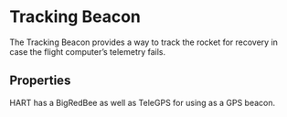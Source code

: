 Tracking Beacon
================
<!-- Block Definition -->
The Tracking Beacon provides a way to track the rocket for recovery in case the flight computer’s telemetry fails.

Properties
-----------
HART has a BigRedBee as well as TeleGPS for using as a GPS beacon.

